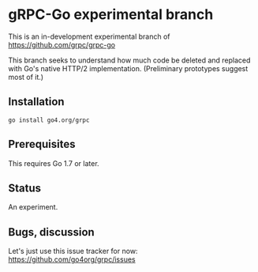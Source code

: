 # gRPC-Go experimental branch

This is an in-development experimental branch of https://github.com/grpc/grpc-go

This branch seeks to understand how much code be deleted and replaced with
Go's native HTTP/2 implementation. (Preliminary prototypes suggest most of it.)

Installation
------------

`go install go4.org/grpc`

Prerequisites
-------------

This requires Go 1.7 or later.

Status
------
An experiment.

Bugs, discussion
----------------

Let's just use this issue tracker for now: https://github.com/go4org/grpc/issues

